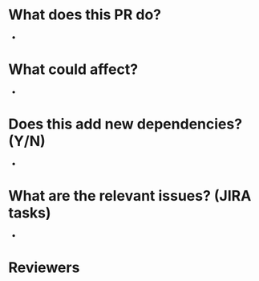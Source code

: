 # What does this PR do?
- 

# What could affect?
-

# Does this add new dependencies? (Y/N)
- 

# What are the relevant issues? (JIRA tasks)
- 

# Reviewers


